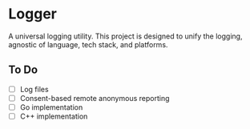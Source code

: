 # Logger

A universal logging utility.
This project is designed to unify the logging, agnostic of language, tech stack, and platforms.

## To Do

- [ ] Log files
- [ ] Consent-based remote anonymous reporting
- [ ] Go implementation
- [ ] C++ implementation

